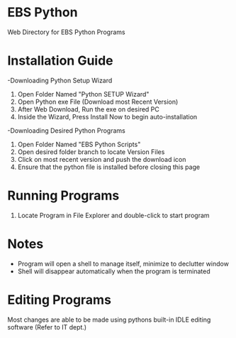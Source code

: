 # EBS Python
Web Directory for EBS Python Programs



# Installation Guide
-Downloading Python Setup Wizard
1. Open Folder Named "Python SETUP Wizard"
2. Open Python exe File (Download most Recent Version)
3. After Web Download, Run the exe on desired PC
4. Inside the Wizard, Press Install Now to begin auto-installation


-Downloading Desired Python Programs
1. Open Folder Named "EBS Python Scripts"
2. Open desired folder branch to locate Version Files
3. Click on most recent version and push the download icon
4. Ensure that the python file is installed before closing this page


# Running Programs
1. Locate Program in File Explorer and double-click to start program
# Notes
* Program will open a shell to manage itself, minimize to declutter window
* Shell will disappear automatically when the program is terminated



# Editing Programs
Most changes are able to be made using pythons built-in IDLE editing software (Refer to IT dept.)